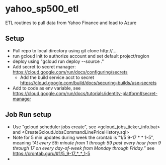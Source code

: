 # yahoo_sp500_etl
ETL routines to pull data from Yahoo Finance and load to Azure

## Setup
- Pull repo to local directory using git clone http://....
- run gcloud init to authorize account and set default project/region
- deploy using "gcloud run deploy --source ."
- Add secret to secret manager: https://cloud.google.com/run/docs/configuring/secrets
  - Add the build service acct to secret https://cloud.google.com/build/docs/securing-builds/use-secrets
- Add to code as env variable, see https://cloud.google.com/run/docs/tutorials/identity-platform#secret-manager

## Job Run setup
- Use "gcloud scheduler jobs create", see <gcloud_jobs_ticker_info.bat> and <CreateGcloudJobsCommandLinePriceHistory.sql>
- Note for 5 min updates during week the crontab is "1/5 9-17 * * 1-5", meaning 
*“At every 5th minute from 1 through 59 past every hour from 9 through 17 on every day-of-week from Monday through Friday.”* see https://crontab.guru/#1/5_9-17_*_*_1-5
- 

